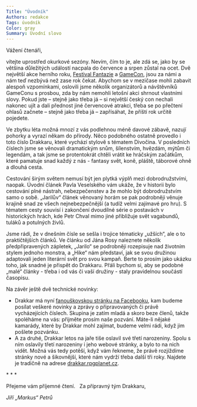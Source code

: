 ```yaml
---
Title: "Úvodník"
Authors: redakce
Tags: úvodník
Color: gray
Summary: Úvodní slovo
---
```

Vážení čtenáři,

vítejte uprostřed okurkové sezóny. Nevím, čím to je, ale zdá se, jako by se většina důležitých událostí nacpala do července a srpen zůstal na ocet. Dvě největší akce herního roku, <a href="http://www.festivalfantazie.cz/">Festival Fantazie</a> a <a href="http://www.gamecon.cz/">GameCon</a>, jsou za námi a nám teď nezbývá než zase rok čekat. Abychom se v mezičase mohli zabavit alespoň vzpomínkami, oslovili jsme několik organizátorů a návštěvníků GameConu s prosbou, zda by nám nemohli letošní akci shrnout vlastními slovy. Pokud jste – stejně jako třeba já – si největší český con nechali nakonec ujít a dali přednost jiné červencové atrakci, třeba se po přečtení ohlasů začnete – stejně jako třeba já – zapřísáhat, že příští rok určitě pojedete.

Ve zbytku léta možná mnozí z vás podlehnou méně davové zábavě, nazují pohorky a vyrazí někam do přírody. Něco podobného ostatně provedlo i toto číslo Drakkaru, které vychází stylově s tématem Divočina. V posledních číslech jsme se věnovali dramatickým snům, šílenstvím, hvězdám, mýtům či legendám, a tak jsme se protentokrát chtěli vrátit ke hráčským začátkům, které pamatuje snad každý z nás - fantasy svět, koně, pláště, táborové ohně a dlouhá cesta.

<!--more-->

Cestování širým světem nemusí být jen plytká výplň mezi dobrodružstvími, naopak. Úvodní článek Pavla Veselského vám ukáže, že v historii bylo cestování plné nástrah, nebezpečenstev a že mohlo být dobrodružstvím samo o sobě. „Jarilův“ článek věnovaný horám se pak podrobněji věnuje krajině snad ze všech nejnebezpečnější (a tudíž velmi zajímavé pro hru). S tématem cesty souvisí i zakončení dvoudílné série o postavách v historických hrách, kde Petr Chval mimo jiné přibližuje svět vagabundů, tuláků a potulných živlů.

Jsme rádi, že v dnešním čísle se sešla i trojice tématicky „užších“, ale o to praktičtějších článků. Ve článku od Jána Rosy naleznete několik předpřipravených zápletek, „Jarilo“ se podrobněji rozepisuje nad životním stylem jednoho monstra, a „Hike“ nám představí, jak se svou družinou adaptovali jeden literární svět pro svou kampaň. Berte to prosím jako ukázku toho, jak snadné je přispět do Drakkaru. Přáli bychom si, aby se podobné „malé“ články - třeba i od vás či vaší družiny - staly pravidelnou součástí časopisu.

Na závěr ještě dvě technické novinky:
<ul>
	<li> Drakkar má nyní <a href="http://www.facebook.com/pages/Drakkar-internetovy-casopis-o-RPG/113220105387685">fanouškovskou stránku na Facebooku</a>, kam budeme posílat veškeré novinky a zprávy o připravovaných či právě vycházejících číslech. Skupina je zatím mladá a skoro beze členů, takže spoléháme na vás: přijměte prosím naše pozvání. Máte-li nějaké kamarády, které by Drakkar mohl zajímat, budeme velmi rádi, když jim pošlete pozvánku.</li>
	<li>A za druhé, Drakkar letos na jaře tiše oslavil své třetí narozeniny. Spolu s ním oslavily třetí narozeniny i jeho webové stránky, a bylo to na nich vidět. Možná vás tedy potěší, když vám řekneme, že právě rozjíždíme stránky nové a šikovnější, které nám vydrží třeba další tři roky. Najdete je tradičně na adrese <a href="http://drakka.rpgplanet.cz">drakkar.rpgplanet.cz</a>.</li>
</ul>
* * *

Přejeme vám příjemné čtení.   Za přípravný tým Drakkaru,

<em>Jiří „Markus“ Petrů</em>
